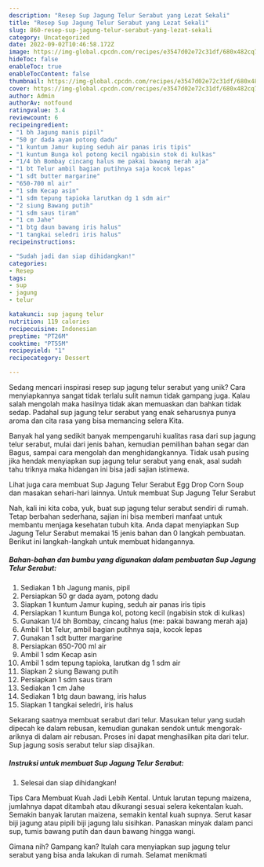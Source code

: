 ```yaml
---
description: "Resep Sup Jagung Telur Serabut yang Lezat Sekali"
title: "Resep Sup Jagung Telur Serabut yang Lezat Sekali"
slug: 860-resep-sup-jagung-telur-serabut-yang-lezat-sekali
category: Uncategorized
date: 2022-09-02T10:46:58.172Z
image: https://img-global.cpcdn.com/recipes/e3547d02e72c31df/680x482cq70/sup-jagung-telur-serabut-foto-resep-utama.jpg
hideToc: false
enableToc: true
enableTocContent: false
thumbnail: https://img-global.cpcdn.com/recipes/e3547d02e72c31df/680x482cq70/sup-jagung-telur-serabut-foto-resep-utama.jpg
cover: https://img-global.cpcdn.com/recipes/e3547d02e72c31df/680x482cq70/sup-jagung-telur-serabut-foto-resep-utama.jpg
author: Admin
authorAv: notfound
ratingvalue: 3.4
reviewcount: 6
recipeingredient:
- "1 bh Jagung manis pipil"
- "50 gr dada ayam potong dadu"
- "1 kuntum Jamur kuping seduh air panas iris tipis"
- "1 kuntum Bunga kol potong kecil ngabisin stok di kulkas"
- "1/4 bh Bombay cincang halus me pakai bawang merah aja"
- "1 bt Telur ambil bagian putihnya saja kocok lepas"
- "1 sdt butter margarine"
- "650-700 ml air"
- "1 sdm Kecap asin"
- "1 sdm tepung tapioka larutkan dg 1 sdm air"
- "2 siung Bawang putih"
- "1 sdm saus tiram"
- "1 cm Jahe"
- "1 btg daun bawang iris halus"
- "1 tangkai seledri iris halus"
recipeinstructions:

- "Sudah jadi dan siap dihidangkan!"
categories:
- Resep
tags:
- sup
- jagung
- telur

katakunci: sup jagung telur 
nutrition: 119 calories
recipecuisine: Indonesian
preptime: "PT26M"
cooktime: "PT55M"
recipeyield: "1"
recipecategory: Dessert

---
```





Sedang mencari inspirasi resep sup jagung telur serabut yang unik? Cara menyiapkannya sangat tidak terlalu sulit namun tidak gampang juga. Kalau salah mengolah maka hasilnya tidak akan memuaskan dan bahkan tidak sedap. Padahal sup jagung telur serabut yang enak seharusnya punya aroma dan cita rasa yang bisa memancing selera Kita.





Banyak hal yang sedikit banyak mempengaruhi kualitas rasa dari sup jagung telur serabut, mulai dari jenis bahan, kemudian pemilihan bahan segar dan Bagus, sampai cara mengolah dan menghidangkannya. Tidak usah pusing jika hendak menyiapkan sup jagung telur serabut yang enak,      asal sudah tahu triknya maka hidangan ini bisa jadi sajian istimewa.














Lihat juga cara membuat Sup Jagung Telur Serabut Egg Drop Corn Soup dan masakan sehari-hari lainnya. Untuk membuat Sup Jagung Telur Serabut






Nah, kali ini kita coba, yuk, buat sup jagung telur serabut sendiri di rumah. Tetap berbahan sederhana, sajian ini bisa memberi manfaat untuk membantu menjaga kesehatan tubuh kita. Anda dapat menyiapkan Sup Jagung Telur Serabut memakai 15 jenis bahan dan 0 langkah pembuatan. Berikut ini langkah-langkah untuk membuat hidangannya.

<!--inarticleads1-->

##### Bahan-bahan dan bumbu yang digunakan dalam pembuatan Sup Jagung Telur Serabut:

1. Sediakan 1 bh Jagung manis, pipil
1. Persiapkan 50 gr dada ayam, potong dadu
1. Siapkan 1 kuntum Jamur kuping, seduh air panas iris tipis
1. Persiapkan 1 kuntum Bunga kol, potong kecil (ngabisin stok di kulkas)
1. Gunakan 1/4 bh Bombay, cincang halus (me: pakai bawang merah aja)
1. Ambil 1 bt Telur, ambil bagian putihnya saja, kocok lepas
1. Gunakan 1 sdt butter margarine
1. Persiapkan 650-700 ml air
1. Ambil 1 sdm Kecap asin
1. Ambil 1 sdm tepung tapioka, larutkan dg 1 sdm air
1. Siapkan 2 siung Bawang putih
1. Persiapkan 1 sdm saus tiram
1. Sediakan 1 cm Jahe
1. Sediakan 1 btg daun bawang, iris halus
1. Siapkan 1 tangkai seledri, iris halus


Sekarang saatnya membuat serabut dari telur. Masukan telur yang sudah dipecah ke dalam rebusan, kemudian gunakan sendok untuk mengorak-ariknya di dalam air rebusan. Proses ini dapat menghasilkan pita dari telur. Sup jagung sosis serabut telur siap disajikan. 

<!--inarticleads2-->

##### Instruksi untuk membuat Sup Jagung Telur Serabut:


1. Selesai dan siap dihidangkan!

Tips Cara Membuat Kuah Jadi Lebih Kental. Untuk larutan tepung maizena, jumlahnya dapat ditambah atau dikurangi sesuai selera kekentalan kuah. Semakin banyak larutan maizena, semakin kental kuah supnya. Serut kasar biji jagung atau pipili biji jagung lalu sisihkan. Panaskan minyak dalam panci sup, tumis bawang putih dan daun bawang hingga wangi. 

Gimana nih? Gampang kan? Itulah cara menyiapkan sup jagung telur serabut yang bisa anda lakukan di rumah. Selamat menikmati
